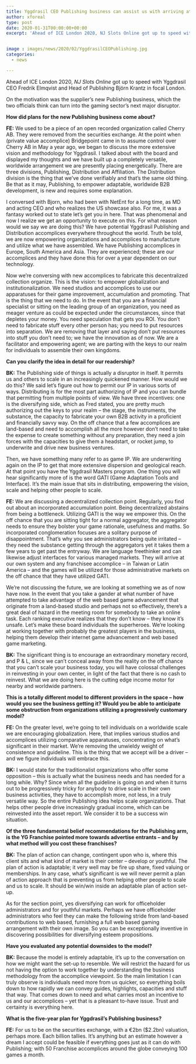 ```yaml
---
title: Yggdrasil CEO Publishing business can assist us with arriving at 2bn market capitalisation
author: xforeal 
type: post
date: 2020-01-31T00:00:00+00:00
excerpt: 'Ahead of ICE London 2020, NJ Slots Online got up to speed with Yggdrasil CEO Fredrik Elmqvist and Head of Publishing Bj&amp;ouml;rn Krantz in focal London '


image : images/news/2020/02/YggdrasilCEOPublishing.jpg
categories:
  - news

---
```

Ahead of ICE London 2020, _NJ Slots Online_ got up to speed with Yggdrasil CEO Fredrik Elmqvist and Head of Publishing Bj&ouml;rn Krantz in focal London.

On the motivation was the supplier&rsquo;s new Publishing business, which the two officials think can turn into the gaming sector&rsquo;s next major disruptor.

**How did plans for the new Publishing business come about?**

**FE:** We used to be a piece of an open recorded organization called Cherry AB. They were removed from the securities exchange. At the point when (private value accomplice) Bridgepoint came in to assume control over Cherry AB in May a year ago, we began to discuss the more extensive vision and methodology for Yggdrasil. I talked about with the board and displayed my thoughts and we have built up a completely versatile, worldwide arrangement we are presently placing energetically. There are three divisions, Publishing, Distribution and Affiliation. The Distribution division is the thing that we&rsquo;ve done verifiably and that&rsquo;s the same old thing. Be that as it may, Publishing, to empower adaptable, worldwide B2B development, is new and requires some explanation.

I conversed with Bjorn, who had been with NetEnt for a long time, as MD and acting CEO and who realizes the US showcase also. For me, it was a fantasy worked out to state let&rsquo;s get you in here. That was phenomenal and now I realize we get an opportunity to execute on this. For what reason would we say we are doing this? We have potential Yggdrasil Publishing and Distribution accomplices everywhere throughout the world. Truth be told, we are now empowering organizations and accomplices to manufacture and utilize what we have assembled. We have Publishing accomplices in Europe, South America and Asia. They are experienced; these are our accomplices and they have done this for over a year dependent on our technology.

Now we&rsquo;re conversing with new accomplices to fabricate this decentralized collection organize. This is the vision: to empower globalization and institutionalization. We need studios and accomplices to use our apparatuses for their game improvement, accumulation and promoting. That is the thing that we need to do. In the event that you are a financial specialist or sitting on the leading group of an organization, you need as meager venture as could be expected under the circumstances, since that depletes your money. You need speculation that gets you ROI. You don&rsquo;t need to fabricate stuff every other person has; you need to put resources into separation. We are removing that layer and saying don&rsquo;t put resources into stuff you don&rsquo;t need to; we have the innovation as of now. We are a facilitator and empowering agent; we are parting with the keys to our realm for individuals to assemble their own kingdoms.

**Can you clarify the idea in detail for our readership?**

**BK:** The Publishing side of things is actually a disruptor in itself. It permits us and others to scale in an increasingly quickened manner. How would we do this? We said let&rsquo;s figure out how to permit our IP in various sorts of ways. Distributing is for the most part authorizing of IP and you can bundle that permitting from multiple points of view. We have three incentives: one is the diversifying side, which as Fred stated, you are pretty much authorizing out the keys to your realm &ndash; the stage, the instruments, the substance, the capacity to fabricate your own B2B activity in a proficient and financially savvy way. On the off chance that a few accomplices are land-based and need to accomplish all the more however don&rsquo;t need to take the expense to create something without any preparation, they need a join forces with the capacities to give them a headstart, or rocket jump, to underwrite and drive new business ventures.

Then, we have something many refer to as game IP. We are underwriting again on the IP to get that more extensive dispersion and geological reach. At that point you have the Yggdrasil Masters program. One thing you will hear significantly more of is the word GATI (Game Adaptation Tools and Interface). It&rsquo;s the main issue that sits in distributing, empowering the vision, scale and helping other people to scale.

**FE:** We are discussing a decentralized collection point. Regularly, you find out about an incorporated accumulation point. Being decentralized abstains from being a bottleneck. Utilizing GATI is the way we empower this. On the off chance that you are sitting tight for a normal aggregator, the aggregator needs to ensure they bolster your game rationale, usefulness and maths. So incorporated conglomeration focuses are a solitary purpose of disappointment. That&rsquo;s why you see administrators being quite irritated &ndash; they need the substance getting through the aggregators yet it takes them a few years to get past the entryway. We are language freethinker and can likewise adjust interfaces for various managed markets. They will arrive at our own system and any franchisee accomplice &ndash; in Taiwan or Latin America &ndash; and the games will be utilized for those administrative markets on the off chance that they have utilized GATI.

We&rsquo;re not discussing the future, we are looking at something we as of now have now. In the event that you take a gander at what number of have attempted to take advantage of the web based game advancement that originate from a land-based studio and perhaps not so effectively, there&rsquo;s a great deal of hazard in the meeting room for somebody to take an online task. Each ranking executive realizes that they don&rsquo;t know &ndash; they know it&rsquo;s unsafe. Let&rsquo;s make these board individuals the superheroes. We&rsquo;re looking at working together with probably the greatest players in the business, helping them develop their internet game advancement and web based game marketing.

**BK:** The significant thing is to encourage an extraordinary monetary record, and P & L, since we can&#8217;t conceal away from the reality on the off chance that you can&rsquo;t scale your business today, you will have colossal challenges in reinvesting in your own center, in light of the fact that there is no cash to reinvest. What we are doing here is the cutting edge income motor for nearby and worldwide partners.

**This is a totally different model to different providers in the space &ndash; how would you see the business getting it? Would you be able to anticipate some obstruction from organizations utilizing a progressively customary model?**

**FE:** On the greater level, we&rsquo;re going to tell individuals on a worldwide scale we are encouraging globalization. Here, that implies various studios and accomplices utilizing comparative apparatuses, concentrating on what&rsquo;s significant in their market. We&rsquo;re removing the unwieldy weight of consistence and guideline. This is the thing that we accept will be a driver &ndash; and we figure individuals will embrace this.

**BK:** I would state for the traditionalist organizations who offer some opposition &ndash; this is actually what the business needs and has needed for a long while. Why? Since when all the guideline is going on and when it turns out to be progressively tricky for anybody to drive scale in their own business activities, they have to accomplish more, not less, in a truly versatile way. So the entire Publishing idea helps scale organizations. That helps other people drive increasingly gradual income, which can be reinvested into the asset report. We consider it to be a success win situation.

**Of the three fundamental belief recommendations for the Publishing arm, is the YG Franchise pointed more towards advertise entrants&nbsp;&ndash; and by what method will you cost these franchises?**

**BK:** The plan of action can change, contingent upon who is, where this client sits and what kind of market is their center &ndash; develop or youthful. The plan of action is adaptable; it very well may be fire up share, fixed valuing or memberships. In any case, what&rsquo;s significant is we will never permit a plan of action approach that is preventing us from helping other people to scale and us to scale. It should be win/win inside an adaptable plan of action set-up.

As for the section point, yes diversifying can work for officeholder administrators and for youthful markets. Perhaps we have officeholder administrators who feel they can make the following stride from land-based contributions to web based, furnishing a full web based gaming arrangement with their own image. So you can be exceptionally inventive in discovering possibilities for diversifying esteem propositions.

**Have you evaluated any potential downsides to the model?**

**BK:** Because the model is entirely adaptable, it&rsquo;s up to the conversation on how we might want the set-up to resemble. We will restrict the hazard for us not having the option to work together by understanding the business methodology from the accomplice viewpoint. So the main limitation I can truly observe is individuals need more from us quicker, so everything boils down to how rapidly we can convey guides, highlights, capacities and stuff that way. That comes down to need and what carries most an incentive to us and our accomplices &ndash; yet that is a pleasant to-have issue. Trust and certainty is everything here.

**What is the five-year plan for Yggdrasil&rsquo;s Publishing business?**

**FE:** For us to be on the securities exchange, with a &euro;2bn ($2.2bn) valuation, perhaps more. Each billion tallies. It&#8217;s anything but an estimate however a dream I accept could be feasible if everything goes just as it can do with Publishing; with 50 Franchise accomplices around the globe conveying 100 games a month.